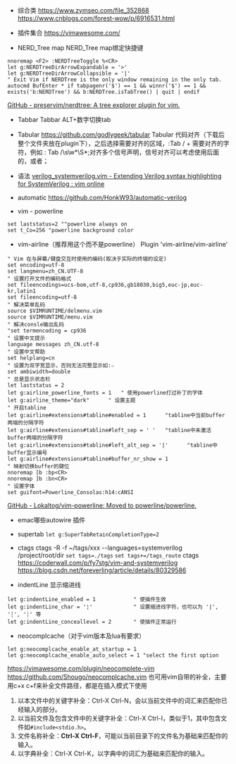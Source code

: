 * 综合类
https://www.zymseo.com/file_352868
https://www.cnblogs.com/forest-wow/p/6916531.html

* 插件集合
https://vimawesome.com/

* NERD_Tree  map
NERD_Tree  map绑定快捷键
```
nnoremap <F2> :NERDTreeToggle %<CR>
let g:NERDTreeDirArrowExpandable = '>'
let g:NERDTreeDirArrowCollapsible = '|'
" Exit Vim if NERDTree is the only window remaining in the only tab.
autocmd BufEnter * if tabpagenr('$') == 1 && winnr('$') == 1 && exists('b:NERDTree') && b:NERDTree.isTabTree() | quit | endif
```
[GitHub - preservim/nerdtree: A tree explorer plugin for vim.](https://github.com/preservim/nerdtree)

* Tabbar
Tabbar  ALT+数字切换tab

* Tabular
https://github.com/godlygeek/tabular
Tabular 代码对齐（下载后整个文件夹放在plugin下），之后选择需要对齐的区域，:Tab / + 需要对齐的字符，例如 : Tab /\s\w*\S*;对齐多个信号声明，信号对齐可以考虑使用后面的，或者； 

* 语法
[verilog_systemverilog.vim - Extending Verilog syntax highlighting for SystemVerilog : vim online](https://www.vim.org/scripts/script.php?script_id=1586)

* automatic
https://github.com/HonkW93/automatic-verilog

* vim - powerline
```
set laststatus=2 ""powerline always on
set t_Co=256 "powerline background color
```
* vim-airline（推荐用这个而不是powerline）
Plugin 'vim-airline/vim-airline'
```
" Vim 在与屏幕/键盘交互时使用的编码(取决于实际的终端的设定)        
set encoding=utf-8
set langmenu=zh_CN.UTF-8
" 设置打开文件的编码格式  
set fileencodings=ucs-bom,utf-8,cp936,gb18030,big5,euc-jp,euc-kr,latin1 
set fileencoding=utf-8
" 解决菜单乱码
source $VIMRUNTIME/delmenu.vim
source $VIMRUNTIME/menu.vim
" 解决consle输出乱码
"set termencoding = cp936  
" 设置中文提示
language messages zh_CN.utf-8 
" 设置中文帮助
set helplang=cn
" 设置为双字宽显示，否则无法完整显示如:☆
set ambiwidth=double
" 总是显示状态栏 
let laststatus = 2
let g:airline_powerline_fonts = 1   " 使用powerline打过补丁的字体
let g:airline_theme="dark"      " 设置主题
" 开启tabline
let g:airline#extensions#tabline#enabled = 1      "tabline中当前buffer两端的分隔字符
let g:airline#extensions#tabline#left_sep = ' '   "tabline中未激活buffer两端的分隔字符
let g:airline#extensions#tabline#left_alt_sep = '|'      "tabline中buffer显示编号
let g:airline#extensions#tabline#buffer_nr_show = 1      
" 映射切换buffer的键位
nnoremap [b :bp<CR>
nnoremap ]b :bn<CR>
" 设置字体 
set guifont=Powerline_Consolas:h14:cANSI
```
[GitHub - Lokaltog/vim-powerline: Moved to powerline/powerline.](https://github.com/Lokaltog/vim-powerline)

* emac哪些autowire 插件

* supertab
`let g:SuperTabRetainCompletionType=2`

* ctags
ctags -R -f ~/tags/xxx --languages=systemverilog /project/root/dir 
`set tags=./tags`
`set tags+=/tags_route`
ctags https://coderwall.com/p/fy7stg/vim-and-systemverilog
https://blog.csdn.net/foreverling/article/details/80329586

* indentLine
显示缩进线
```
let g:indentLine_enabled = 1			" 使插件生效
let g:indentLine_char = '¦'				" 设置缩进线字符，也可以为 '|', '┆', '┊' 等
let g:indentLine_conceallevel = 2 		" 使插件正常运行
```

* neocomplcache（对于vim版本及lua有要求）
```
let g:neocomplcache_enable_at_startup = 1
let g:neocomplcache_enable_auto_select = 1 "select the first option
```
https://vimawesome.com/plugin/neocomplete-vim
https://github.com/Shougo/neocomplcache.vim
也可用vim自带的补全，主要用c+x c+f来补全文件路径，都是在插入模式下使用
1. 以本文件中的关键字补全：Ctrl-X Ctrl-N，会以当前文件中的词汇来匹配你已经输入的部分。
2. 以当前文件及包含文件中的关键字补全：Ctrl-X Ctrl-I，类似于1，其中包含文件如`#include<stdio.h>`。
3. 文件名称补全：**Ctrl-X Ctrl-F**，可能以当前目录下的文件名为基础来匹配你的输入。
4. 以字典补全：Ctrl-X Ctrl-K，以字典中的词汇为基础来匹配你的输入。
